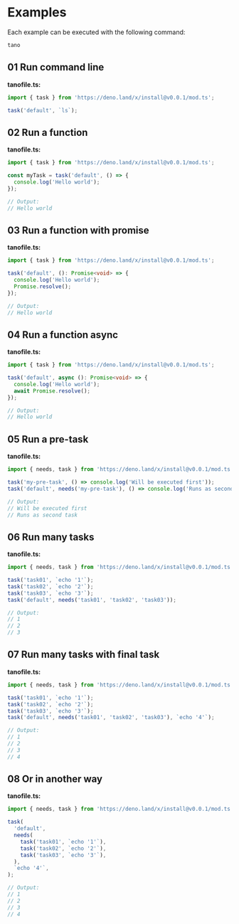 # Examples

Each example can be executed with the following command:

```bash
tano
```

## 01 Run command line

**tanofile.ts:**

```TypeScript
import { task } from 'https://deno.land/x/install@v0.0.1/mod.ts';

task('default', `ls`);
```

## 02 Run a function

**tanofile.ts:**

```TypeScript
import { task } from 'https://deno.land/x/install@v0.0.1/mod.ts';

const myTask = task('default', () => {
  console.log('Hello world');
});

// Output:
// Hello world
```

## 03 Run a function with promise

**tanofile.ts:**

```TypeScript
import { task } from 'https://deno.land/x/install@v0.0.1/mod.ts';

task('default', (): Promise<void> => {
  console.log('Hello world');
  Promise.resolve();
});

// Output:
// Hello world
```

## 04 Run a function async

**tanofile.ts:**

```TypeScript
import { task } from 'https://deno.land/x/install@v0.0.1/mod.ts';

task('default', async (): Promise<void> => {
  console.log('Hello world');
  await Promise.resolve();
});

// Output:
// Hello world
```

## 05 Run a pre-task

**tanofile.ts:**

```TypeScript
import { needs, task } from 'https://deno.land/x/install@v0.0.1/mod.ts';

task('my-pre-task', () => console.log('Will be executed first'));
task('default', needs('my-pre-task'), () => console.log('Runs as second task'));

// Output:
// Will be executed first
// Runs as second task
```

## 06 Run many tasks

**tanofile.ts:**

```TypeScript
import { needs, task } from 'https://deno.land/x/install@v0.0.1/mod.ts';

task('task01', `echo '1'`);
task('task02', `echo '2'`);
task('task03', `echo '3'`);
task('default', needs('task01', 'task02', 'task03'));

// Output:
// 1
// 2
// 3
```

## 07 Run many tasks with final task

**tanofile.ts:**

```TypeScript
import { needs, task } from 'https://deno.land/x/install@v0.0.1/mod.ts';

task('task01', `echo '1'`);
task('task02', `echo '2'`);
task('task03', `echo '3'`);
task('default', needs('task01', 'task02', 'task03'), `echo '4'`);

// Output:
// 1
// 2
// 3
// 4
```

## 08 Or in another way

**tanofile.ts:**

```TypeScript
import { needs, task } from 'https://deno.land/x/install@v0.0.1/mod.ts';

task(
  'default',
  needs(
    task('task01', `echo '1'`),
    task('task02', `echo '2'`),
    task('task03', `echo '3'`),
  ),
  `echo '4'`,
);

// Output:
// 1
// 2
// 3
// 4
```
